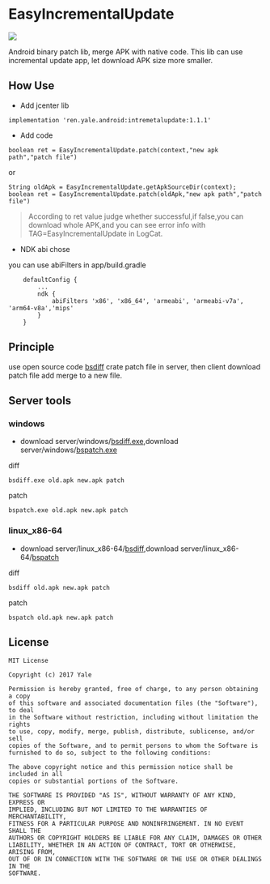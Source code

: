 # EasyIncrementalUpdate

[![](https://img.shields.io/badge/jcenter-1.1.1-519dd9.svg)](https://bintray.com/yale8848/maven/easyincremetalupdate)

Android binary patch lib, merge APK with native code. This lib can use incremental update app, let download APK size more smaller.

## How Use
- Add jcenter lib
```
implementation 'ren.yale.android:intremetalupdate:1.1.1'
```
- Add code

```
boolean ret = EasyIncrementalUpdate.patch(context,"new apk path","patch file")
```

or

```
String oldApk = EasyIncrementalUpdate.getApkSourceDir(context);
boolean ret = EasyIncrementalUpdate.patch(oldApk,"new apk path","patch file")
```

> According to ret value judge whether successful,if false,you can download whole APK,and you can see error info with TAG=EasyIncrementalUpdate in LogCat.

- NDK abi chose

you can use abiFilters in app/build.gradle

```
    defaultConfig {
        ...
        ndk {
            abiFilters 'x86', 'x86_64', 'armeabi', 'armeabi-v7a', 'arm64-v8a','mips'
        }
    }

```


## Principle

use open source code [bsdiff](http://www.daemonology.net/bsdiff/) crate patch file in server, then client download patch file add merge to a new file.


## Server tools

### windows
- download server/windows/[bsdiff.exe](server/windows/bsdiff.exe),download server/windows/[bspatch.exe](server/windows/bspatch.exe)

diff
```
bsdiff.exe old.apk new.apk patch
```
patch
```
bspatch.exe old.apk new.apk patch
```

### linux_x86-64
- download server/linux_x86-64/[bsdiff](server/linux_x86-64/bsdiff),download server/linux_x86-64/[bspatch](server/linux_x86-64/bspatch)

diff
```
bsdiff old.apk new.apk patch
```
patch
```
bspatch old.apk new.apk patch
```

## License

```
MIT License

Copyright (c) 2017 Yale

Permission is hereby granted, free of charge, to any person obtaining a copy
of this software and associated documentation files (the "Software"), to deal
in the Software without restriction, including without limitation the rights
to use, copy, modify, merge, publish, distribute, sublicense, and/or sell
copies of the Software, and to permit persons to whom the Software is
furnished to do so, subject to the following conditions:

The above copyright notice and this permission notice shall be included in all
copies or substantial portions of the Software.

THE SOFTWARE IS PROVIDED "AS IS", WITHOUT WARRANTY OF ANY KIND, EXPRESS OR
IMPLIED, INCLUDING BUT NOT LIMITED TO THE WARRANTIES OF MERCHANTABILITY,
FITNESS FOR A PARTICULAR PURPOSE AND NONINFRINGEMENT. IN NO EVENT SHALL THE
AUTHORS OR COPYRIGHT HOLDERS BE LIABLE FOR ANY CLAIM, DAMAGES OR OTHER
LIABILITY, WHETHER IN AN ACTION OF CONTRACT, TORT OR OTHERWISE, ARISING FROM,
OUT OF OR IN CONNECTION WITH THE SOFTWARE OR THE USE OR OTHER DEALINGS IN THE
SOFTWARE.
```






